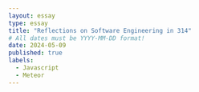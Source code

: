 ```yaml
---
layout: essay
type: essay
title: "Reflections on Software Engineering in 314"
# All dates must be YYYY-MM-DD format!
date: 2024-05-09
published: true
labels:
  - Javascript
  - Meteor
---
```

